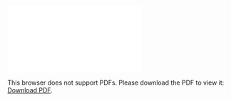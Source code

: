 <object data="christ-in-song/CIS1908pdfs/208.pdf" type="application/pdf" width="100%" height="1024px">
    <embed src="christ-in-song/CIS1908pdfs/208.pdf">
        <p>This browser does not support PDFs. Please download the PDF to view it: <a href="christ-in-song/CIS1908pdfs/208.pdf">Download PDF</a>.</p>
    </embed>
</object>
